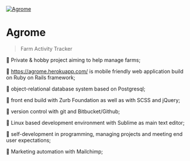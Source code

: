 <a href="https://agrome.herokuapp.com/"><img src="https://github.com/Mapik/agrome/blob/master/public/images/Logo/logo.png" title="Agrome" alt="Agrome"></a>

# Agrome 

> Farm Activity Tracker

 Private & hobby project aiming to help manage farms;

 https://agrome.herokuapp.com/ is mobile friendly web application build on Ruby on Rails framework;

 object-relational database system based on Postgresql;

 front end build with Zurb Foundation as well as with SCSS and jQuery;

 version control with git and Bitbucket/Github;

 Linux based development environment with Sublime as main text editor;

 self-development in programming, managing projects and meeting end user expectations;

 Marketing automation with Mailchimp;
